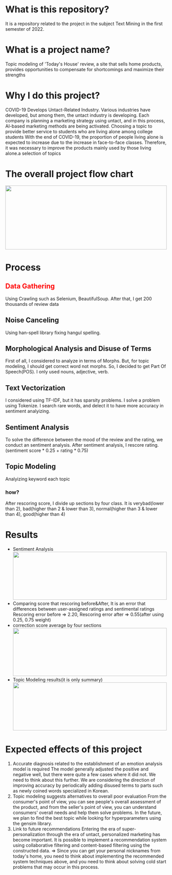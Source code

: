 # What is this repository?
It is a repository related to the project in the subject Text Mining in the first semester of 2022.
# What is a project name?
Topic modeling of 'Today's House' review, a site that sells home products, provides opportunities to compensate for  shortcomings and maximize their strengths
# Why I do this project?
COVID-19 Develops Untact-Related Industry. Various industries have developed, but among them, the untact industry is developing. Each company is planning a marketing strategy using untact, and in this process, AI-based marketing methods are being activated. Choosing a topic to provide better service to students who are living alone among college students
With the end of COVID-19, the proportion of people living alone is expected to increase due to the increase in face-to-face classes. Therefore, it was necessary to improve the products mainly used by those living alone.a selection of topics

# The overall project flow chart
<img src = "https://user-images.githubusercontent.com/84063359/177031095-911e3d75-92fa-4c9c-bad5-5bd50793f1e7.png"
     width = 100% height = 200>

# Process 
## <span style = "color:red">Data Gathering</span> 
Using Crawling such as Selenium, BeautifulSoup. After that, I get 200 thousands of review data
## Noise Canceling 
Using han-spell library fixing hangul spelling.
## Morphological Analysis and Disuse of Terms
First of all, I considered to analyze in terms of Morphs. But, for topic modeling, I should get correct word not morphs. So, I decided to get Part Of Speech(POS). I only used nouns, adjective, verb.
## Text Vectorization 
I considered using TF-IDF, but it has sparsity problems. I solve a problem using Tokenize. I search rare words, and delect it to have more accuracy in sentiment analyizing.
## Sentiment Analysis
To solve the difference between the mood of the review and the rating, we conduct an sentiment analysis. After sentiment analysis, I rescore rating.(sentiment score * 0.25 + rating * 0.75)

## Topic Modeling
Analyizing keyword each topic

### how?
After rescoring score, I divide up sections by four class. It is verybad(lower than 2), bad(higher than 2 & lower than 3), normal(higher than 3 & lower than 4), good(higher than 4)

# Results
+ Sentiment Analysis
<img src = "https://user-images.githubusercontent.com/84063359/177031785-e67d0fb1-8840-4bea-a0cd-f558a5576fb0.png" width = 100% height = 150></img>
+ Comparing score that rescoring before&After, It is an error that differences between user-assigned ratings and sentimental ratings 
Rescoring error before => 2.20, Rescoring error after => 0.55(after using 0.25, 0.75 weight)
+ correction score average by four sections
<img src = "https://user-images.githubusercontent.com/84063359/177032112-4ef5c634-3770-4ec8-be74-9c88ae9ad9f7.png" width = 100% height = 150></img>
+ Topic Modeling results(it is only summary)
<img src = "https://user-images.githubusercontent.com/84063359/177032148-7dfc440e-ea0e-4825-98ab-7c6897d15096.png" width = 100% height = 150></img>

# Expected effects of this project
1. Accurate diagnosis related to the establishment of an emotion analysis model is required
The model generally adjusted the positive and negative well, but there were quite a few cases where it did not. We need to think about this further. We are considering the direction of improving accuracy by periodically adding disused terms to parts such as newly coined words specialized in Korean.
2. Topic modeling suggests alternatives to overall poor evaluation
From the consumer's point of view, you can see people's overall assessment of the product, and from the seller's point of view, you can understand consumers' overall needs and help them solve problems. In the future, we plan to find the best topic while looking for hyperparameters using the gensim library.
3. Link to future recommendations
Entering the era of super-personalization through the era of untact, personalized marketing has become important. It is possible to implement a recommendation system using collaborative filtering and content-based filtering using the constructed data.
=> Since you can get your personal nicknames from today's home, you need to think about implementing the recommended system techniques above, and you need to think about solving cold start problems that may occur in this process.
